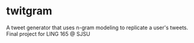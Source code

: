 # twitgram
A tweet generator that uses n-gram modeling to replicate a user's tweets. Final project for LING 165 @ SJSU
